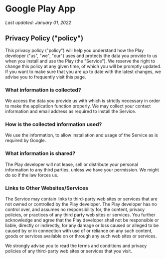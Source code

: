 # Google Play App

_Last updated: January 01, 2022_

## Privacy Policy ("policy")

This privacy policy ("policy") will help you understand how the Play
developer ("us", "we", "our") uses and protects the data you provide to us
when you install and use the Play (the "Service"). We reserve the right to
change this policy at any given time, of which you will be promptly
updated. If you want to make sure that you are up to date with the latest
changes, we advise you to frequently visit this page.

### What information is collected?

We access the data you provide us with which is strictly necessary in
order to make the application function properly. We may collect your
contact information and email address as required to install the Service.

### How is the collected information used?

We use the information, to allow installation and usage of the Service as
is required by Google.

### What information is shared?

The Play developer will not lease, sell or distribute your personal
information to any third parties, unless we have your permission. We might
do so if the law forces us.

### Links to Other Websites/Services

The Service may contain links to third-party web sites or services that
are not owned or controlled by the Play developer. The Play developer has
no control over, and assumes no responsibility for, the content, privacy
policies, or practices of any third party web sites or services. You
further acknowledge and agree that the Play developer shall not be
responsible or liable, directly or indirectly, for any damage or loss
caused or alleged to be caused by or in connection with use of or reliance
on any such content, goods or services available on or through any such
web sites or services.

We strongly advise you to read the terms and conditions and privacy
policies of any third-party web sites or services that you visit.
